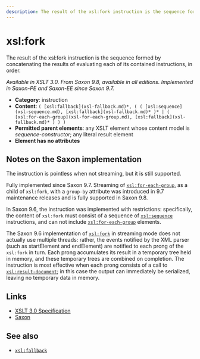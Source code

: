 ```yaml
---
description: The result of the xsl:fork instruction is the sequence formed by concatenating the results of evaluating each of its contained instructions, in order
---
```


# xsl:fork

The result of the xsl:fork instruction is the sequence formed by concatenating the results of evaluating each of its contained instructions, in order.

_Available in XSLT 3.0. From Saxon 9.8, available in all editions. Implemented in Saxon-PE and Saxon-EE since Saxon 9.7._

- **Category**: instruction
- **Content**: `( [xsl:fallback](xsl-fallback.md)*, ( ( [xsl:sequence](xsl-sequence.md), [xsl:fallback](xsl-fallback.md)* )* | ( [xsl:for-each-group](xsl-for-each-group.md), [xsl:fallback](xsl-fallback.md)* ) ) )`
- **Permitted parent elements**: any XSLT element whose content model is _sequence-constructor_; any literal result element
- **Element has no attributes**

## Notes on the Saxon implementation

The instruction is pointless when not streaming, but it is still supported.

Fully implemented since Saxon 9.7. Streaming of [`xsl:for-each-group`](xsl-for-each-group.md), as a child of `xsl:fork`, with a `group-by` attribute was introduced in 9.7 maintenance releases and is fully supported in Saxon 9.8.

In Saxon 9.6, the instruction was implemented with restrictions: specifically, the content of `xsl:fork` must consist of a sequence of [`xsl:sequence`](xsl-sequence.md) instructions, and can not include [`xsl:for-each-group`](xsl-for-each-group.md) elements.

The Saxon 9.6 implementation of [`xsl:fork`](xsl-fork.md) in streaming mode does not actually use multiple threads: rather, the events notified by the XML parser (such as startElement and endElement) are notified to each prong of the `xsl:fork` in turn. Each prong accumulates its result in a temporary tree held in memory, and these temporary trees are combined on completion. The instruction is most effective when each prong consists of a call to [`xsl:result-document`](xsl-result-document.md); in this case the output can immediately be serialized, leaving no temporary data in memory.

## Links

- [XSLT 3.0 Specification](http://www.w3.org/TR/xslt-30/#element-fork)
- [Saxon](http://saxonica.com/documentation/index.html#!xsl-elements/fork)

## See also

- [`xsl:fallback`](xsl-fallback.md)
